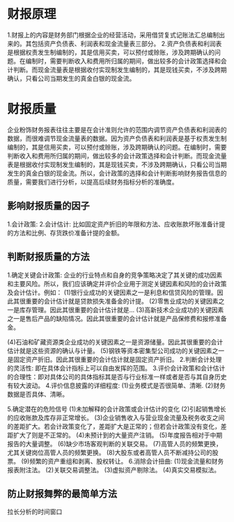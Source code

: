 # 财报原理
  1.财报上的内容是财务部门根据企业的经营活动，采用借贷复式记账法汇总编制出来的。其包括资产负债表、利润表和现金流量表三部分。
  2.资产负债表和利润表是根据权责发生制编制的，其是信用买卖，可以预付或赊账，涉及跨期确认的问题。在编制时，需要判断收入和费用所归属的期间，做出较多的会计政策选择和会计判断。而现金流量表是根据收付实现制发生编制的，其是现钱买卖，不涉及跨期确认，只看公司当期发生的真金白银的现金流。

# 财报质量
  企业粉饰财务报表往往主要是在会计准则允许的范围内调节资产负债表和利润表的数据，而很难调节现金流量表的数据。因为资产负债表和利润表是基于权责发生制编制的，其是信用买卖，可以预付或赊账，涉及跨期确认的问题。在编制时，需要判断收入和费用所归属的期间，做出较多的会计政策选择和会计判断。而现金流量表是根据收付实现制发生编制的，其是现钱买卖，不涉及跨期确认，只看公司当期发生的真金白银的现金流。所以，会计政策的选择和会计判断影响财务报告信息的质量，需要我们进行分析，以提高后续财务指标分析的准确度。

## 影响财报质量的因子
1.会计政策:
2.会计估计: 比如固定资产折旧的年限和方法、应收账款坏账准备计提的方法和比例、存货跌价准备计提的金额。
## 判断财报质量的方法
1.确定关键会计政策: 企业的行业特点和自身的竞争策略决定了其关键的成功因素和主要风险。所以，我们应该确定并评价企业用于测定关键因素和风险的会计政策及会计估计。例如：
  (1)银行业成功的关键因素之一是利息和信贷风险的管理。因此其很重要的会计估计就是贷款损失准备金的计提。
  (2)零售业成功的关键因素之一是库存管理。因此其很重要的会计估计就是...
  (3)高新技术企业成功的关键因素之一是售后产品的缺陷情况。因此其很重要的会计估计就是产品保修费和报修准备金。

  (4)石油和矿藏资源类企业成功的关键因素之一是资源储量。因此其很重要的会计估计就是这些资源的确认与计量。
  (5)钢铁等资本密集型公司成功的关键因素之一是固定资产折旧。因此其很重要的会计估计就是固定资产折旧。
2.判断会计处理的灵活性: 即在具体会计指标上可以自由发挥的范围。
3.评价会计政策和会计估计的合理性：即对具体公司的具体指标其是否与行业标准一样或者是否与其自身历史有较大波动。
4.评价信息披露的详细程度:
  (1)业务模式是否很简单、清晰.
  (2)财务数据是否具体、清晰。

5.确定潜在的危险信号
  (1)未加解释的会计政策或会计估计的变化
  (2)引起销售增长的应收账款及库存非正常增长。
  (3)企业销售收入与营业现金流量及税务收支之间的差距扩大。若会计政策变化了，差距扩大是正常的；但若会计政策没有变化，差距扩大了则是不正常的。
  (4)未预计到的大量资产注销。
  (5)年度报告相对于中期报告的大量调整。
  (6)缺少市场客观判断的关联交易。
  (7)高管人员的频繁更换，尤其关键岗位高管人员的频繁更换。
  (8)大股东或者高管人员不断减持公司的股票。
  (9)频繁的资产重组和剥离、股权转让。
6.消除会计扭曲:
  (1)现金流量和财务报表附注法。
  (2)关联交易调整法。
  (3)虚拟资产剔除法。
  (4)真实交易模拟法。

## 防止财报舞弊的最简单方法
拉长分析的时间窗口
